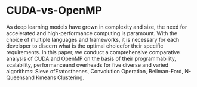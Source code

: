 # CUDA-vs-OpenMP
As deep learning models have grown in complexity and size, the need for accelerated and high-performance computing is paramount. With the choice of multiple languages and frameworks, it is necessary for each developer to discern what is the optimal choicefor their specific requirements. In this paper, we conduct a comprehensive comparative analysis of CUDA and OpenMP on the basis of their programmability, scalability, performanceand overheads for five diverse and varied algorithms: Sieve ofEratosthenes, Convolution Operation, Bellman-Ford, N-Queensand Kmeans Clustering.
